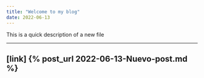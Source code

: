 ```yaml
---
title: "Welcome to my blog"
date: 2022-06-13
---
```


This is a quick description of a new file

---
[link] {% post_url 2022-06-13-Nuevo-post.md %}
---
